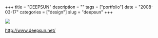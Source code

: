+++
title = "DEEPSUN"
description = ""
tags = ["portfolio"]
date = "2008-03-17"
categories = ["design"]
slug = "deepsun"
+++


 

  <div id="screens-thumbs" class="clearfix">
    <div class="txt-center" id="design-submission"><a href="http://www.deepsun.net/"><img id='bluga-thumbnail-825' class='bluga-thumbnail large' src='http://media.konigi.com/bluga/
wt47f2790456286_0.jpg'/></a></div>  
  </div>   
<p><a href="http://www.deepsun.net/">http://www.deepsun.net/</a></p>




